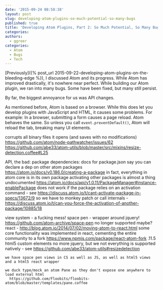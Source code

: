 ```yaml
---
date: '2015-09-24 08:58:38'
layout: post
slug: developing-atom-plugins-so-much-potential-so-many-bugs
published: true
title: 'Developing Atom Plugins, Part 2: So Much Potential, So Many Bugs'
categories:
authors:
  - ggreer
categories:
  - Atom
  - Bugs
  - Tech
---
```


[Previously]({% post_url 2015-09-22-developing-atom-plugins-on-the-bleeding-edge %}), I discussed Atom and its progress. While Atom has improved drastically, it's nowhere near perfect. While building our Atom plugin, we ran into many bugs. Some have been fixed, but many still persist.

By far, the biggest annoyance for us was API changes.

As mentioned before, Atom is based on a browser. While this does let you develop plugins with JavaScript and HTML, it causes some problems. For example: In a browser, submitting a form causes a page reload. Atom behaves the same. So unless you call `event.preventDefault()`, Atom will reload the tab, breaking many UI elements.

corrupts all binary files it opens (and saves with no modifications)
https://github.com/atom/node-pathwatcher/issues/62
https://github.com/abe33/atom-utils/blob/master/src/mixins/resize-detection.coffee#L25

API, the bad:
  package dependencies:
    docs for package.json say you can declare a dep on other atom packages https://atom.io/docs/v0.186.0/creating-a-package
    in fact, everything in atom core is in its own package
    activating other packages is almost a thing
      undocumented
      https://atom.io/docs/api/v1.0.11/PackageManager#instance-enablePackage
      does not work if the package relies on an activation command - see https://discuss.atom.io/t/cant-activate-package-in-specs/13672/9
      so we have to monkey patch or call internals - https://discuss.atom.io/t/can-you-force-the-activation-of-another-package/10885/18

  view system - a fucking mess!
    space pen - wrapper around jquery! https://github.com/atom-archive/space-pen
      no longer supported maybe?
    react -
      http://blog.atom.io/2014/07/02/moving-atom-to-react.html
      some core functionality was implemented in react, cementing the entire community to a fork https://www.npmjs.com/package/react-atom-fork .11.5
    html5 custom elements
      no more jquery, but we not everything is supported natively - see https://github.com/abe33/atom-utils#resizedetection

    we have space pen views in CS as well as JS, as well as html5 views and a html5 react wrapper

    we duck type/mock an atom Pane as they don't expose one anywhere to load external html
      https://github.com/Floobits/floobits-atom/blob/master/templates/pane.coffee
